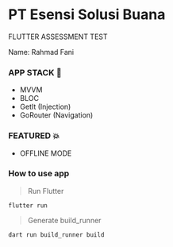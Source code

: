 # PT Esensi Solusi Buana

FLUTTER ASSESSMENT TEST

Name: Rahmad Fani

### APP STACK :dizzy:
- MVVM
- BLOC
- GetIt (Injection)
- GoRouter (Navigation)

### FEATURED :boom:
- OFFLINE MODE

### How to use app

> Run Flutter
``` terminal
flutter run 
```

> Generate build_runner
``` terminal
dart run build_runner build
```
